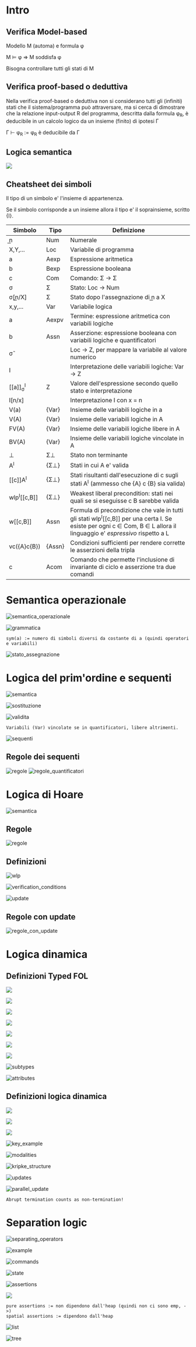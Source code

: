 # Intro

## Verifica Model-based

Modello M (automa) e formula φ

M	⊨ φ  => M soddisfa φ

Bisogna controllare tutti gli stati di M

## Verifica proof-based o deduttiva

Nella verifica proof-based o deduttiva non si considerano tutti
gli	(infiniti) stati che il sistema/programma	può	attraversare,
ma si cerca	di dimostrare che la relazione input-output R del
programma, descritta dalla formula φ<sub>R</sub>, è deducibile in un
calcolo logico da un insieme (finito) di ipotesi Γ

Γ ⊢ φ<sub>R</sub>  :=  φ<sub>R</sub> è deducibile da Γ

## Logica semantica

![](assets/markdown-img-paste-20190902195850950.png)

## Cheatsheet dei simboli

Il tipo di un simbolo e' l'insieme di appartenenza.

Se il simbolo corrisponde a un insieme allora il tipo e' il soprainsieme, scritto {I}.

Simbolo | Tipo | Definizione
--|---|--
n͟  | Num  |  Numerale
X,Y,...  |  Loc | Variabile di programma
a  | Aexp  | Espressione aritmetica
b  | Bexp | Espressione booleana
c  | Com | Comando: Σ -> Σ
σ  | Σ  | Stato: Loc -> Num
σ[n͟/X]  | Σ  | Stato dopo l'assegnazione di n͟ a X
x,y,...  | Var  | Variabile logica |
a  | Aexpv  | Termine: espressione aritmetica con variabili logiche
b  | Assn | Asserzione: espressione booleana con variabili logiche e quantificatori
σ˜ | | Loc -> Z, per mappare la variabile al valore numerico
I  |   | Interpretazione delle variabili logiche: Var -> Z
[[a]]<sub>σ</sub><sup>I</sup> | Z | Valore dell'espressione secondo quello stato e interpretazione
I[n/x]  |   | Interpretazione I con x = n
V(a) | {Var} |  Insieme delle variabili logiche in a
V(A) | {Var} |  Insieme delle variabili logiche in A
FV(A) | {Var} |  Insieme delle variabili logiche libere in A
BV(A) | {Var} |  Insieme delle variabili logiche vincolate in A
⊥  | Σ⊥ | Stato non terminante
A<sup>I</sup>  | {Σ⊥} | Stati in cui A e' valida
[[c]]A<sup>I</sup>  | {Σ⊥} | Stati risultanti dall'esecuzione di c sugli stati A<sup>I</sup> (ammesso che {A} c {B} sia valida)
wlp<sup>I</sup>[[c,B]]  | {Σ⊥}  | Weakest liberal precondition: stati nei quali se si eseguisse c B sarebbe valida
w[[c,B]]  | Assn  | Formula di precondizione che vale in tutti gli stati wlp<sup>I</sup>[[c,B]] per una certa I. Se esiste per ogni c ∈ Com, B ∈ L allora il linguaggio e' *espressivo* rispetto a L
vc({A}c{B})  | {Assn}  | Condizioni sufficienti per rendere corrette le asserzioni della tripla
c  | Acom | Comando che permette l'inclusione di invariante di ciclo e asserzione tra due comandi

# Semantica operazionale

![semantica_operazionale](assets/markdown-img-paste-2019090219302905.png)

![grammatica](assets/markdown-img-paste-20190903202807725.png)

`sym(a) := numero di simboli diversi da costante di a (quindi operatori e variabili)`

![stato_assegnazione](assets/markdown-img-paste-20190903203231601.png)

# Logica del prim'ordine e sequenti

![semantica](assets/markdown-img-paste-20190903203545627.png)

![sostituzione](assets/markdown-img-paste-20190903204252300.png)

![validita](assets/markdown-img-paste-20190903154809833.png)

`Variabili (Var) vincolate se in quantificatori, libere altrimenti.`

![sequenti](assets/markdown-img-paste-20190903154920658.png)

## Regole dei sequenti

![regole](assets/markdown-img-paste-20190903165044582.png)
![regole_quantificatori](assets/markdown-img-paste-20190903171422980.png)

# Logica di Hoare

![semantica](assets/markdown-img-paste-20190903204729280.png)

## Regole

![regole](assets/markdown-img-paste-2019090320573185.png)

## Definizioni

![wlp](assets/markdown-img-paste-20190904122231829.png)

![verification_conditions](assets/markdown-img-paste-20190905005213347.png)

![update](assets/markdown-img-paste-20190904183151629.png)

## Regole con update

![regole_con_update](assets/markdown-img-paste-20190904232100958.png)

# Logica dinamica

## Definizioni Typed FOL

![](assets/markdown-img-paste-20190905113920744.png)

![](assets/markdown-img-paste-20190905113926211.png)

![](assets/markdown-img-paste-20190905113929978.png)

![](assets/markdown-img-paste-20190905113935463.png)

![](assets/markdown-img-paste-20190905113940320.png)

![](assets/markdown-img-paste-20190905113944480.png)

![](assets/markdown-img-paste-20190905113948790.png)

![subtypes](assets/markdown-img-paste-20190905114815697.png)

![attributes](assets/markdown-img-paste-2019090511513738.png)

## Definizioni logica dinamica

![](assets/markdown-img-paste-20190905115609722.png)

![](assets/markdown-img-paste-20190905115751231.png)

![](assets/markdown-img-paste-20190905115938177.png)

![key_example](assets/markdown-img-paste-20190905115946913.png)

![modalities](assets/markdown-img-paste-20190905120125928.png)

![kripke_structure](assets/markdown-img-paste-2019090512045918.png)

![updates](assets/markdown-img-paste-20190905162845666.png)

![parallel_update](assets/markdown-img-paste-20190905164233182.png)

`Abrupt termination counts as non-termination!`

# Separation logic

![separating_operators](assets/markdown-img-paste-20190905182301197.png)

![example](assets/markdown-img-paste-20190905182308268.png)

![commands](assets/markdown-img-paste-20190905182328145.png)

![state](assets/markdown-img-paste-20190905182446903.png)

![assertions](assets/markdown-img-paste-20190905182844510.png)

![](assets/markdown-img-paste-20190905183526134.png)

```
pure assertions := non dipendono dall'heap (quindi non ci sono emp, ->)
spatial assertions := dipendono dall'heap
```

![list](assets/markdown-img-paste-20190905190541888.png)

![tree](assets/markdown-img-paste-20190905190552730.png)
